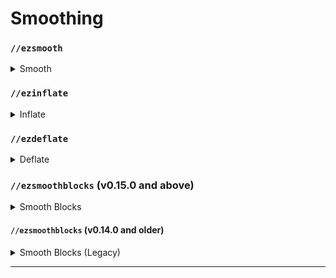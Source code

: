 # Smoothing

### `//ezsmooth`

<details>

<summary>Smooth</summary>

**`//ezsmooth <radii> <iterations> <bias> [-w <profile>]`**

**`Alias: //ezsm`**

The `//ezsmooth` command smooths the edges and surfaces of a selected region using a 3 dimensional smoothing algorithm.

* **Radii**: The smoothing radius or radii, which can be a single value or three comma-separated values for the East/West, Up/Down, and North/South directions, respectively. This parameter controls the extent of the smoothing effect.
* **Iterations**: The number of times the smoothing operation is executed. More iterations lead to a smoother outcome but increase processing time.
* **Bias**: A value between -1.0 and 1.0 that adjusts the smoothing effect's expansion or contraction. Positive values expand the smoothed area, while negative values contract it.
* **-w**: See [Smoothblocks](../smoothblocks/smoothblocks.md).

</details>

### `//ezinflate`

<details>

<summary>Inflate</summary>

**`//ezinflate <radius> [-w <profile>]`**

**`Alias: //inflate`**

The `//ezinflate` command expands the volume of blocks within a selected region by a specified amount, effectively "inflating" the build.

* **Radius**: Specifies the expansion distance in blocks. This value determines how far from the original surfaces the new, inflated surfaces will be created.
* **-w**: See [Smoothblocks](../smoothblocks/smoothblocks.md).

</details>

### `//ezdeflate`

<details>

<summary>Deflate</summary>

**`//ezdeflate <radius> [-w <profile>]`**

**`Alias: //deflate`**

The `//ezdeflate` command contracts the volume of blocks within a selected region by a specified amount, effectively "deflating" the build.

* **Radius**: Specifies the expansion distance in blocks. This value determines how far inwards from the original surfaces that blocks will be removed.
* **-w**: See [Smoothblocks](../smoothblocks/smoothblocks.md).

</details>

### `//ezsmoothblocks` (v0.15.0 and above)

<details>

<summary>Smooth Blocks</summary>

**`//ezsmoothblocks <profile> <radius> <bias>`**

**`Alias: //ezsb`**

The `//ezsmoothblocks` command modifies a selected region by placing slabs, stairs, and walls to create a significantly smoother surface.

* **Profile**: Determines the set of shaping blocks used. See [#profiles](../smoothblocks/smoothblocks.md#profiles "mention").

- **Radius**: Specifies the smoothing radius in blocks. This value determines the area around each block that is considered during the smoothing process. The larger the value to more aggressive the smoothing.

* **Bias**: A value between -1.0 and 1.0 that adjusts the smoothing effect which determines how many blocks are added or removed. Positive values will lead to more blocks being placed than removed, while negative values will remove more blocks than add.
* **-w**: See [Smoothblocks](../smoothblocks/smoothblocks.md).

</details>

#### `//ezsmoothblocks` (v0.14.0 and older)

<details>

<summary>Smooth Blocks (Legacy)</summary>

**`//ezsmoothblocks <radius> <iterations> <bias> [-s] [-t] [-w]`**

**`Alias: //smoothblocks`**

The `//ezsmoothblocks` command modifies a selected region by placing slabs, stairs, and walls to create a significantly smoother surface.

* **Radius**: Specifies the smoothing radius in blocks. This value determines the area around each block that is considered during the smoothing process.
* **Iterations**: The number of times the smoothing operation is executed. More iterations result in a smoother outcome but increase processing time.
* **Bias**: A value between -1.0 and 1.0 that adjusts the smoothing effect's expansion or contraction. Positive values tend to expand the smoothed area, while negative values contract it, offering control over the final appearance.
* **-s**: Limits the smoothing process to only use slabs.
* **-t**: Excludes walls from smoothing.
* **-w**: Uses an alternative set of blocks.

</details>

***
